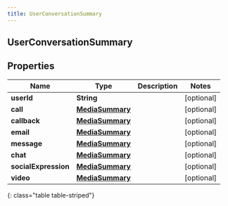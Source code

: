 ```yaml
---
title: UserConversationSummary
---
```

## UserConversationSummary


## Properties

| Name | Type | Description | Notes |
| ------------ | ------------- | ------------- | ------------- |
| **userId** | **String** |  |  [optional] |
| **call** | [**MediaSummary**](MediaSummary.html) |  |  [optional] |
| **callback** | [**MediaSummary**](MediaSummary.html) |  |  [optional] |
| **email** | [**MediaSummary**](MediaSummary.html) |  |  [optional] |
| **message** | [**MediaSummary**](MediaSummary.html) |  |  [optional] |
| **chat** | [**MediaSummary**](MediaSummary.html) |  |  [optional] |
| **socialExpression** | [**MediaSummary**](MediaSummary.html) |  |  [optional] |
| **video** | [**MediaSummary**](MediaSummary.html) |  |  [optional] |
{: class="table table-striped"}



